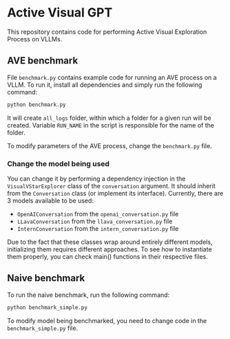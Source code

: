 # Active Visual GPT

This repository contains code for performing Active Visual Exploration Process on VLLMs.

## AVE benchmark

File `benchmark.py` contains example code for running an AVE process on a VLLM. To run it, install all dependencies and
simply run the following command:

```bash
python benchmark.py
```

It will create `all_logs` folder, within which a folder for a given run will be created. Variable `RUN_NAME` in the
script is responsible for the name of the folder.

To modify parameters of the AVE process, change the `benchmark.py` file.

### Change the model being used

You can change it by performing a dependency injection in the `VisualVStarExplorer` class of the `conversation`
argument. It should inherit from the `Conversation` class (or implement its interface). Currently, there are 3 models
available to be used:

- `OpenAIConversation` from the `openai_conversation.py` file
- `LLavaConversation` from the `llava_conversation.py` file
- `InternConversation` from the `intern_conversation.py` file

Due to the fact that these classes wrap around entirely different models, initializing them requires different
approaches. To see how to instantiate them properly, you can check main() functions in their respective files.

## Naive benchmark

To run the naive benchmark, run the following command:

```bash
python benchmark_simple.py
```

To modify model being benchmarked, you need to change code in the `benchmark_simple.py` file.